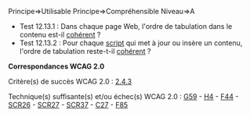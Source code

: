 Principe=>Utilisable
Principe=>Compréhensible
Niveau=>A

*   Test 12.13.1 : Dans chaque page Web, l'ordre de tabulation dans le contenu est-il [cohérent](#comprhensible-ordre-de-lecture) ?
*   Test 12.13.2 : Pour chaque [script](#script) qui met à jour ou insère un contenu, l'ordre de tabulation reste-t-il [cohérent](#comprhensible-ordre-de-lecture) ?

**Correspondances WCAG 2.0**

Critère(s) de succès WCAG 2.0 : [2.4.3](http://www.w3.org/Translations/WCAG20-fr/#navigation-mechanisms-focus-order)

Technique(s) suffisante(s) et/ou échec(s) WCAG 2.0 : [G59](http://www.w3.org/TR/WCAG-TECHS/G59.html) - [H4](http://www.w3.org/TR/WCAG-TECHS/H4.html) - [F44](http://www.w3.org/TR/WCAG-TECHS/F44.html) - [SCR26](http://www.w3.org/TR/WCAG-TECHS/SCR26.html) - [SCR27](http://www.w3.org/TR/WCAG-TECHS/SCR27.html) - [SCR37](http://www.w3.org/TR/WCAG-TECHS/SCR37.html) - [C27](http://www.w3.org/TR/WCAG-TECHS/C27.html) - [F85](http://www.w3.org/TR/2014/NOTE-WCAG20-TECHS-20140916/F85.html)
